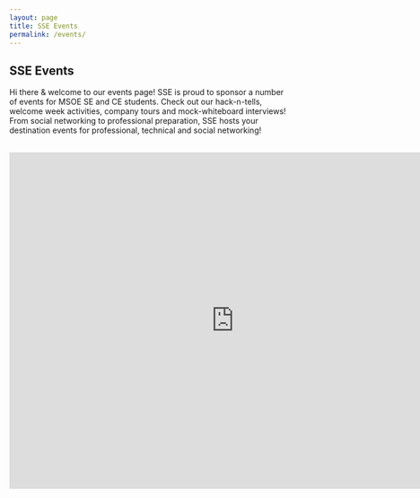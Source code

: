 ```yaml
---
layout: page
title: SSE Events
permalink: /events/
---
```


## SSE Events

Hi there & welcome to our events page! SSE is proud to sponsor a number of events for MSOE SE and CE students. Check out our hack-n-tells, welcome week activities, company tours and mock-whiteboard interviews! From social networking to professional preparation, SSE hosts your destination events for professional, technical and social networking!

<br>
<iframe src="https://calendar.google.com/calendar/embed?src=admin%40msoe-sse.com&ctz=America%2FChicago" style="border: 0" width="800" height="600" frameborder="0" scrolling="no"></iframe>